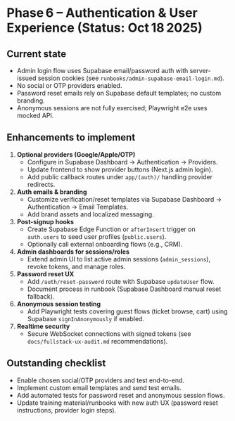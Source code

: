 # Phase 6 – Authentication & User Experience (Status: Oct 18 2025)

## Current state
- Admin login flow uses Supabase email/password auth with server-issued session cookies (see `runbooks/admin-supabase-email-login.md`).
- No social or OTP providers enabled.
- Password reset emails rely on Supabase default templates; no custom branding.
- Anonymous sessions are not fully exercised; Playwright e2e uses mocked API.

## Enhancements to implement
1. **Optional providers (Google/Apple/OTP)**
   - Configure in Supabase Dashboard → Authentication → Providers.
   - Update frontend to show provider buttons (Next.js admin login).
   - Add public callback routes under `app/(auth)/` handling provider redirects.
2. **Auth emails & branding**
   - Customize verification/reset templates via Supabase Dashboard → Authentication → Email Templates.
   - Add brand assets and localized messaging.
3. **Post-signup hooks**
   - Create Supabase Edge Function or `afterInsert` trigger on `auth.users` to seed user profiles (`public.users`).
   - Optionally call external onboarding flows (e.g., CRM).
4. **Admin dashboards for sessions/roles**
   - Extend admin UI to list active admin sessions (`admin_sessions`), revoke tokens, and manage roles.
5. **Password reset UX**
   - Add `/auth/reset-password` route with Supabase `updateUser` flow.
   - Document process in runbook (Supabase Dashboard manual reset fallback).
6. **Anonymous session testing**
   - Add Playwright tests covering guest flows (ticket browse, cart) using Supabase `signInAnonymously` if enabled.
7. **Realtime security**
   - Secure WebSocket connections with signed tokens (see `docs/fullstack-ux-audit.md` recommendations).

## Outstanding checklist
- Enable chosen social/OTP providers and test end-to-end.
- Implement custom email templates and send test emails.
- Add automated tests for password reset and anonymous session flows.
- Update training material/runbooks with new auth UX (password reset instructions, provider login steps).
